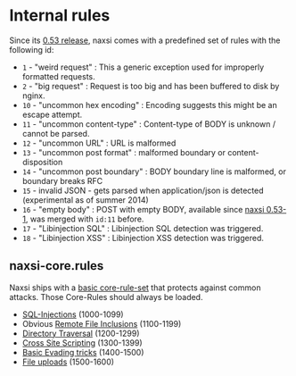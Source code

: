 
# Internal rules

Since its [0.53 release]( https://github.com/wargio/naxsi/tree/0.53 ), naxsi comes with a predefined set of rules with the following id:

- `1`  - "weird request" : This a generic exception used for improperly formatted requests.
- `2`  - "big request" : Request is too big and has been buffered to disk by nginx.
- `10` - "uncommon hex encoding" : Encoding suggests this might be an escape attempt.
- `11` - "uncommon content-type" : Content-type of BODY is unknown / cannot be parsed.
- `12` - "uncommon URL" : URL is malformed
- `13` - "uncommon post format" : malformed boundary or content-disposition
- `14` - "uncommon post boundary" : BODY boundary line is malformed, or boundary breaks RFC
- `15` - invalid JSON - gets parsed when application/json is detected (experimental as of summer 2014)
- `16` - "empty body" : POST with empty BODY, available since [naxsi 0.53-1]( https://github.com/wargio/naxsi/tree/0.53 ), was merged with `id:11` before.
- `17` - "Libinjection SQL" : Libinjection SQL detection was triggered.
- `18` - "Libinjection XSS" : Libinjection XSS detection was triggered.


## naxsi-core.rules

Naxsi ships with a [basic core-rule-set]( https://github.com/wargio/naxsi/blob/main/naxsi_rules/naxsi_core.rules )
that protects against common attacks. Those Core-Rules should always be loaded.

- [SQL-Injections]( https://www.owasp.org/index.php/SQL_Injection ) (1000-1099)
- Obvious [Remote File Inclusions]( https://www.owasp.org/index.php/OWASP_Periodic_Table_of_Vulnerabilities_-_Remote_File_Inclusion ) (1100-1199)
- [Directory Traversal]( https://www.owasp.org/index.php/Path_Traversal ) (1200-1299)
- [Cross Site Scripting]( https://www.owasp.org/index.php/XSS ) (1300-1399)
- [Basic Evading tricks]( https://www.owasp.org/index.php/XSS_Filter_Evasion_Cheat_Sheet ) (1400-1500)
- [File uploads]( https://www.owasp.org/index.php/Unrestricted_File_Upload ) (1500-1600)
